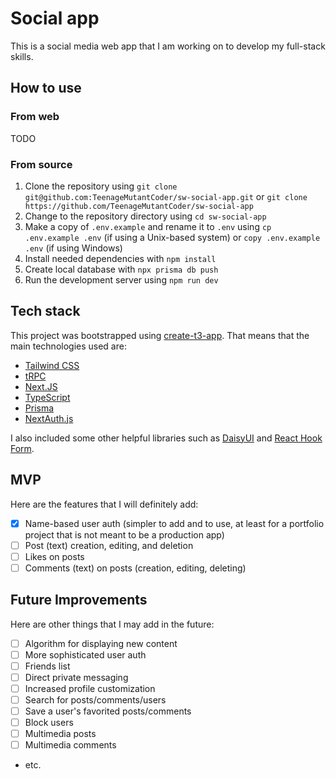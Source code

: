 # Social app

This is a social media web app that I am working on to develop my full-stack skills.

## How to use

### From web

TODO

### From source

1. Clone the repository using `git clone git@github.com:TeenageMutantCoder/sw-social-app.git` or `git clone https://github.com/TeenageMutantCoder/sw-social-app`
2. Change to the repository directory using `cd sw-social-app`
3. Make a copy of `.env.example` and rename it to `.env` using `cp .env.example .env` (if using a Unix-based system) or `copy .env.example .env` (if using Windows)
4. Install needed dependencies with `npm install`
5. Create local database with `npx prisma db push`
6. Run the development server using `npm run dev`

## Tech stack

This project was bootstrapped using [create-t3-app](https://create.t3.gg/). That means that the main technologies used are:

- [Tailwind CSS](https://tailwindcss.com/)
- [tRPC](https://trpc.io/)
- [Next.JS](https://nextjs.org/)
- [TypeScript](https://www.typescriptlang.org/)
- [Prisma](https://www.prisma.io/)
- [NextAuth.js](https://next-auth.js.org/)

I also included some other helpful libraries such as [DaisyUI](https://daisyui.com/) and [React Hook Form](https://react-hook-form.com/).

## MVP

Here are the features that I will definitely add:

- [x] Name-based user auth (simpler to add and to use, at least for a portfolio project that is not meant to be a production app)
- [ ] Post (text) creation, editing, and deletion
- [ ] Likes on posts
- [ ] Comments (text) on posts (creation, editing, deleting)

## Future Improvements

Here are other things that I may add in the future:

- [ ] Algorithm for displaying new content
- [ ] More sophisticated user auth
- [ ] Friends list
- [ ] Direct private messaging
- [ ] Increased profile customization
- [ ] Search for posts/comments/users
- [ ] Save a user's favorited posts/comments
- [ ] Block users
- [ ] Multimedia posts
- [ ] Multimedia comments
- etc.
